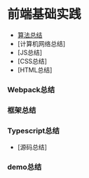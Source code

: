 # 前端基础实践
- [算法总结](https://github.com/zhousiyaoyao/FE/blob/master/Source_code/vue_source_code.md)
- [计算机网络总结]
- [JS总结]
- [CSS总结]
- [HTML总结]
### Webpack总结
### 框架总结
### Typescript总结
- [源码总结]
### demo总结